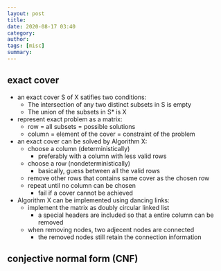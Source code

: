 ```yaml
---
layout: post
title: 
date: 2020-08-17 03:40
category: 
author: 
tags: [misc]
summary: 
---
```


## exact cover

* an exact cover S of X satifies two conditions:
  * The intersection of any two distinct subsets in S is empty
  * The union of the subsets in S* is X
* represent exact problem as a matrix:
  * row = all subsets = possible solutions
  * column = element of the cover = constraint of the problem
* an exact cover can be solved by Algorithm X:
  * choose a column (deterministically)
    * preferably with a column with less valid rows
  * choose a row (nondeterministically)
    * basically, guess between all the valid rows
  * remove other rows that contains same cover as the chosen row
  * repeat until no column can be chosen
    * fail if a cover cannot be achieved
* Algorithm X can be implemented using dancing links:
  * implement the matrix as doubly circular linked list
    * a special headers are included so that a entire column can be removed
  * when removing nodes, two adjecent nodes are connected
    * the removed nodes still retain the connection information

## conjective normal form (CNF)
